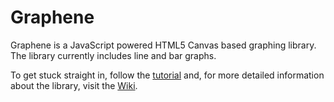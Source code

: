 # Graphene

Graphene is a JavaScript powered HTML5 Canvas based graphing library. The library currently includes line and bar graphs.

To get stuck straight in, follow the [tutorial](https://github.com/krystal/graphene/wiki/Tutorial) and, for more detailed information about the library, visit the [Wiki](https://github.com/krystal/graphene/wiki).
